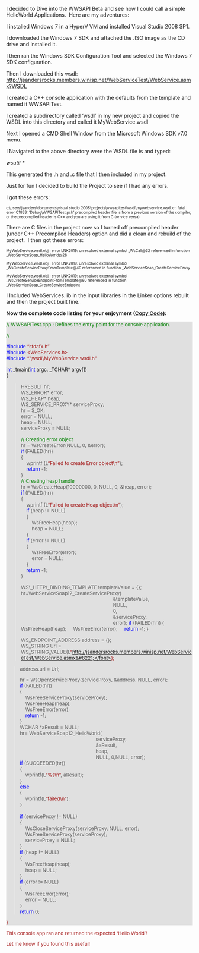 I decided to Dive into the WWSAPI Beta and see how I could call a simple HelloWorld Applications.&nbsp; Here are my adventures:

I installed Windows 7 in a HyperV VM&nbsp;and installed&nbsp;Visual Studio 2008 SP1.

I&nbsp;downloaded the Windows 7 SDK and attached the .ISO image as the CD drive and installed it.

I&nbsp;then ran&nbsp;the&nbsp;Windows SDK Configuration Tool and selected the Windows 7 SDK configuration.<p mce_keep="true">Then I downloaded this wsdl: <a href="http://jsandersrocks.members.winisp.net/WebServiceTest/WebService.asmx?WSDL" mce_href="http://jsandersrocks.members.winisp.net/WebServiceTest/WebService.asmx?WSDL">http://jsandersrocks.members.winisp.net/WebServiceTest/WebService.asmx?WSDL</a></p> <p mce_keep="true">I created a C++ console application with the defaults from the template and named it WWSAPITest.</p> <p mce_keep="true">I created a subdirectory called &#8216;wsdl&#8217; in my new project and copied the WSDL into this directory and called it MyWebService.wsdl</p> <p mce_keep="true">Next I opened&nbsp;a CMD Shell Window from the Microsoft Windows SDK v7.0 menu.</p> <p mce_keep="true">I Navigated to the above directory were the WSDL file is and typed: 

_wsutil *_ </p> <p mce_keep="true">This generated the .h and .c file that I then included in my project.</p> <p mce_keep="true">Just for fun I decided to build the&nbsp;Project to see if I had any errors.</p> <p mce_keep="true">I got these errors:</p> 

<font size=1>

c:\users\jsanders\documents\visual studio 2008\projects\wwsapitest\wsdl\mywebservice.wsdl.c : fatal error C1853: &#8216;Debug\WWSAPITest.pch&#8217; precompiled header file is from a previous version of the compiler, or the precompiled header is C++ and you are using it from C (or vice versa)</font><p mce_keep="true">There are C files in the project now so I turned off precompiled header (under C++ Precompiled Headers) option and did a clean and rebuild of the project.&nbsp; I then got these errors:</p> 

<font size=1>

MyWebService.wsdl.obj : error LNK2019: unresolved external symbol \_WsCall@32 referenced in function \_WebServiceSoap_HelloWorld@28

MyWebService.wsdl.obj : error LNK2019: unresolved external symbol \_WsCreateServiceProxyFromTemplate@40 referenced in function \_WebServiceSoap_CreateServiceProxy

MyWebService.wsdl.obj : error LNK2019: unresolved external symbol \_WsCreateServiceEndpointFromTemplate@60 referenced in function \_WebServiceSoap_CreateServiceEndpoint

</font><p mce_keep="true">I Included WebServices.lib in the&nbsp;input libraries in the Linker options rebuilt and then the project built fine.</p> 

**Now the complete code listing for your enjoyment ([Copy Code](javascript:CopyCode('wwsapiwin7code1');)):**<div style="BACKGROUND-COLOR: #e0e0e0" id=wwsapiwin7code1><font color=#008000 size=2><font color=#008000 size=2></p> 

// WWSAPITest.cpp : Defines the entry point for the console application.

//

</font></font><font color=#0000ff size=2><font color=#0000ff size=2>

#include</font></font><font size=2> </font><font color=#a31515 size=2><font color=#a31515 size=2>&#8220;stdafx.h&#8221;  
</font></font><font color=#0000ff size=2><font color=#0000ff size=2>#include</font></font><font size=2> </font><font color=#a31515 size=2><font color=#a31515 size=2><WebServices.h>  
</font></font><font color=#0000ff size=2><font color=#0000ff size=2>#include</font></font><font size=2> </font><font color=#a31515 size=2><font color=#a31515 size=2>&#8220;.\wsdl\MyWebService.wsdl.h&#8221;

</font></font><font color=#0000ff size=2><font color=#0000ff size=2>

int</font></font><font size=2> _tmain(</font><font color=#0000ff size=2><font color=#0000ff size=2>int</font></font><font size=2> argc, _TCHAR* argv[])  
{</font>

> <font size=2>HRESULT hr;  
> WS_ERROR* error;  
> WS_HEAP* heap;  
> WS\_SERVICE\_PROXY* serviceProxy;  
> hr = S_OK;  
> error = NULL;  
> heap = NULL;  
> serviceProxy = NULL;</font>
> 
> <font size=2>
> 
> </font><font color=#008000 size=2><font color=#008000 size=2>// Creating error object</font></font>  
> <font size=2>hr = WsCreateError(NULL, 0, &error);  
> </font><font color=#0000ff size=2><font color=#0000ff size=2>if</font></font><font size=2> (FAILED(hr))  
> {  
> &nbsp;&nbsp;&nbsp; wprintf (L</font><font color=#a31515 size=2><font color=#a31515 size=2>&#8220;Failed to create Error object\n&#8221;</font></font><font size=2>);  
> </font><font color=#0000ff size=2><font color=#0000ff size=2>&nbsp;&nbsp;&nbsp; return</font></font><font size=2> -1;  
> }  
> </font><font color=#008000 size=2><font color=#008000 size=2>// Creating heap handle  
> </font></font><font size=2>hr = WsCreateHeap(10000000, 0, NULL, 0, &heap, error);  
> </font><font color=#0000ff size=2><font color=#0000ff size=2>if</font></font><font size=2> (FAILED(hr))  
> {  
> &nbsp;&nbsp;&nbsp; wprintf (L</font><font color=#a31515 size=2><font color=#a31515 size=2>&#8220;Failed to create Heap object\n&#8221;</font></font><font size=2>);  
> </font><font color=#0000ff size=2><font color=#0000ff size=2><font color=#000000>&nbsp;&nbsp;&nbsp; </font>if</font></font><font size=2> (heap != NULL)  
> &nbsp;&nbsp;&nbsp; {</font>  
> <font size=2>&nbsp;&nbsp;&nbsp;&nbsp;&nbsp;&nbsp;&nbsp; WsFreeHeap(heap);  
> &nbsp;&nbsp;&nbsp;&nbsp;&nbsp;&nbsp;&nbsp; heap = NULL;  
> &nbsp;&nbsp;&nbsp; }  
> </font><font color=#0000ff size=2><font color=#0000ff size=2><font color=#000000>&nbsp;&nbsp;&nbsp; </font>if</font></font><font size=2> (error != NULL)  
> &nbsp;&nbsp;&nbsp; {  
> &nbsp;&nbsp;&nbsp;&nbsp;&nbsp;&nbsp;&nbsp; WsFreeError(error);  
> &nbsp;&nbsp;&nbsp;&nbsp;&nbsp;&nbsp;&nbsp; error = NULL;  
> &nbsp;&nbsp;&nbsp;&nbsp;}  
> </font><font color=#0000ff size=2><font color=#0000ff size=2><font color=#000000>&nbsp;&nbsp;&nbsp; </font>return</font></font><font size=2> -1;  
> </font><font size=2>}</font>
> 
> <font size=2>  
> WS\_HTTP\_BINDING_TEMPLATE templateValue = {};  
> hr=WebServiceSoap12_CreateServiceProxy(  
> &nbsp;&nbsp;&nbsp;&nbsp;&nbsp;&nbsp;&nbsp;&nbsp;&nbsp;&nbsp;&nbsp;&nbsp;&nbsp;&nbsp;&nbsp;&nbsp;&nbsp;&nbsp;&nbsp;&nbsp;&nbsp;&nbsp;&nbsp;&nbsp;&nbsp;&nbsp;&nbsp;&nbsp;&nbsp;&nbsp;&nbsp;&nbsp;&nbsp;&nbsp;&nbsp;&nbsp;&nbsp;&nbsp;&nbsp;&nbsp;&nbsp;&nbsp;&nbsp;&nbsp;&nbsp;&nbsp;&nbsp;&nbsp;&nbsp;&nbsp;&nbsp;&nbsp;&nbsp;&nbsp;&nbsp;&nbsp;&nbsp;&nbsp;&nbsp;&nbsp;&nbsp;&nbsp;&nbsp;&nbsp;&nbsp;&nbsp;&nbsp; &templateValue,  
> &nbsp;&nbsp;&nbsp;&nbsp;&nbsp;&nbsp;&nbsp;&nbsp;&nbsp;&nbsp;&nbsp;&nbsp;&nbsp;&nbsp;&nbsp;&nbsp;&nbsp;&nbsp;&nbsp;&nbsp;&nbsp;&nbsp;&nbsp;&nbsp;&nbsp;&nbsp;&nbsp;&nbsp;&nbsp;&nbsp;&nbsp;&nbsp;&nbsp;&nbsp;&nbsp;&nbsp;&nbsp;&nbsp;&nbsp;&nbsp;&nbsp;&nbsp;&nbsp;&nbsp;&nbsp;&nbsp;&nbsp;&nbsp;&nbsp;&nbsp;&nbsp;&nbsp;&nbsp;&nbsp;&nbsp;&nbsp;&nbsp;&nbsp;&nbsp;&nbsp;&nbsp;&nbsp;&nbsp;&nbsp;&nbsp;&nbsp;&nbsp;&nbsp;NULL,  
> &nbsp;&nbsp;&nbsp;&nbsp;&nbsp;&nbsp;&nbsp;&nbsp;&nbsp;&nbsp;&nbsp;&nbsp;&nbsp;&nbsp;&nbsp;&nbsp;&nbsp;&nbsp;&nbsp;&nbsp;&nbsp;&nbsp;&nbsp;&nbsp;&nbsp;&nbsp;&nbsp;&nbsp;&nbsp;&nbsp;&nbsp;&nbsp;&nbsp;&nbsp;&nbsp;&nbsp;&nbsp;&nbsp;&nbsp;&nbsp;&nbsp;&nbsp;&nbsp;&nbsp;&nbsp;&nbsp;&nbsp;&nbsp;&nbsp;&nbsp;&nbsp;&nbsp;&nbsp;&nbsp;&nbsp;&nbsp;&nbsp;&nbsp;&nbsp;&nbsp;&nbsp;&nbsp;&nbsp;&nbsp;&nbsp;&nbsp;&nbsp; 0,  
> &nbsp;&nbsp;&nbsp;&nbsp;&nbsp;&nbsp;&nbsp;&nbsp;&nbsp;&nbsp;&nbsp;&nbsp;&nbsp;&nbsp;&nbsp;&nbsp;&nbsp;&nbsp;&nbsp;&nbsp;&nbsp;&nbsp;&nbsp;&nbsp;&nbsp;&nbsp;&nbsp;&nbsp;&nbsp;&nbsp;&nbsp;&nbsp;&nbsp;&nbsp;&nbsp;&nbsp;&nbsp;&nbsp;&nbsp;&nbsp;&nbsp;&nbsp;&nbsp;&nbsp;&nbsp;&nbsp;&nbsp;&nbsp;&nbsp;&nbsp;&nbsp;&nbsp;&nbsp;&nbsp;&nbsp;&nbsp;&nbsp;&nbsp;&nbsp;&nbsp;&nbsp;&nbsp;&nbsp;&nbsp;&nbsp;&nbsp;&nbsp; &serviceProxy,  
> &nbsp;&nbsp;&nbsp;&nbsp;&nbsp;&nbsp;&nbsp;&nbsp;&nbsp;&nbsp;&nbsp;&nbsp;&nbsp;&nbsp;&nbsp;&nbsp;&nbsp;&nbsp;&nbsp;&nbsp;&nbsp;&nbsp;&nbsp;&nbsp;&nbsp;&nbsp;&nbsp;&nbsp;&nbsp;&nbsp;&nbsp;&nbsp;&nbsp;&nbsp;&nbsp;&nbsp;&nbsp;&nbsp;&nbsp;&nbsp;&nbsp;&nbsp;&nbsp;&nbsp;&nbsp;&nbsp;&nbsp;&nbsp;&nbsp;&nbsp;&nbsp;&nbsp;&nbsp;&nbsp;&nbsp;&nbsp;&nbsp;&nbsp;&nbsp;&nbsp;&nbsp;&nbsp;&nbsp;&nbsp;&nbsp;&nbsp;&nbsp; error);  
> </font><font color=#0000ff size=2><font color=#0000ff size=2>if</font></font><font size=2> (FAILED(hr))  
> {  
> &nbsp;&nbsp;&nbsp; WsFreeHeap(heap);  
> &nbsp;&nbsp;&nbsp; WsFreeError(error);  
> </font><font color=#0000ff size=2><font color=#0000ff size=2><font color=#000000>&nbsp;&nbsp;&nbsp; </font>return</font></font><font size=2> -1;  
> }
> 
> WS\_ENDPOINT\_ADDRESS address = {};  
> WS\_STRING Url = WS\_STRING_VALUE(L</font><font color=#a31515 size=2><font color=#a31515 size=2>&#8220;http://jsandersrocks.members.winisp.net/WebServiceTest/WebService.asmx&#8221;</font></font><font size=2>);

> address.url = Url;
> 
> hr = WsOpenServiceProxy(serviceProxy, &address, NULL, error);  
> </font><font color=#0000ff size=2><font color=#0000ff size=2>if</font></font><font size=2> (FAILED(hr))  
> {  
> &nbsp;&nbsp;&nbsp; WsFreeServiceProxy(serviceProxy);  
> &nbsp;&nbsp;&nbsp; WsFreeHeap(heap);  
> &nbsp;&nbsp;&nbsp; WsFreeError(error);  
> </font><font color=#0000ff size=2><font color=#0000ff size=2><font color=#000000>&nbsp;&nbsp;&nbsp; </font>return</font></font><font size=2> -1;  
> }  
> WCHAR *aResult = NULL;  
> hr= WebServiceSoap12_HelloWorld(  
> &nbsp;&nbsp;&nbsp;&nbsp;&nbsp;&nbsp;&nbsp;&nbsp;&nbsp;&nbsp;&nbsp;&nbsp;&nbsp;&nbsp;&nbsp;&nbsp;&nbsp;&nbsp;&nbsp;&nbsp;&nbsp;&nbsp;&nbsp;&nbsp;&nbsp;&nbsp;&nbsp;&nbsp;&nbsp;&nbsp;&nbsp;&nbsp;&nbsp;&nbsp;&nbsp;&nbsp;&nbsp;&nbsp;&nbsp;&nbsp;&nbsp;&nbsp;&nbsp;&nbsp;&nbsp;&nbsp;&nbsp;&nbsp;&nbsp;&nbsp;&nbsp;&nbsp;&nbsp;&nbsp;&nbsp; serviceProxy,  
> &nbsp;&nbsp;&nbsp;&nbsp;&nbsp;&nbsp;&nbsp;&nbsp;&nbsp;&nbsp;&nbsp;&nbsp;&nbsp;&nbsp;&nbsp;&nbsp;&nbsp;&nbsp;&nbsp;&nbsp;&nbsp;&nbsp;&nbsp;&nbsp;&nbsp;&nbsp;&nbsp;&nbsp;&nbsp;&nbsp;&nbsp;&nbsp;&nbsp;&nbsp;&nbsp;&nbsp;&nbsp;&nbsp;&nbsp;&nbsp;&nbsp;&nbsp;&nbsp;&nbsp;&nbsp;&nbsp;&nbsp;&nbsp;&nbsp;&nbsp;&nbsp;&nbsp;&nbsp;&nbsp;&nbsp; &aResult,&nbsp;  
> &nbsp;&nbsp;&nbsp;&nbsp;&nbsp;&nbsp;&nbsp;&nbsp;&nbsp;&nbsp;&nbsp;&nbsp;&nbsp;&nbsp;&nbsp;&nbsp;&nbsp;&nbsp;&nbsp;&nbsp;&nbsp;&nbsp;&nbsp;&nbsp;&nbsp;&nbsp;&nbsp;&nbsp;&nbsp;&nbsp;&nbsp;&nbsp;&nbsp;&nbsp;&nbsp;&nbsp;&nbsp;&nbsp;&nbsp;&nbsp;&nbsp;&nbsp;&nbsp;&nbsp;&nbsp;&nbsp;&nbsp;&nbsp;&nbsp;&nbsp;&nbsp;&nbsp;&nbsp;&nbsp;&nbsp; heap,  
> &nbsp;&nbsp;&nbsp;&nbsp;&nbsp;&nbsp;&nbsp;&nbsp;&nbsp;&nbsp;&nbsp;&nbsp;&nbsp;&nbsp;&nbsp;&nbsp;&nbsp;&nbsp;&nbsp;&nbsp;&nbsp;&nbsp;&nbsp;&nbsp;&nbsp;&nbsp;&nbsp;&nbsp;&nbsp;&nbsp;&nbsp;&nbsp;&nbsp;&nbsp;&nbsp;&nbsp;&nbsp;&nbsp;&nbsp;&nbsp;&nbsp;&nbsp;&nbsp;&nbsp;&nbsp;&nbsp;&nbsp;&nbsp;&nbsp;&nbsp;&nbsp;&nbsp;&nbsp;&nbsp;&nbsp; NULL, 0,NULL, error);  
> </font><font color=#0000ff size=2><font color=#0000ff size=2>if</font></font><font size=2> (SUCCEEDED(hr))  
> {&nbsp;  
> </font><font size=2>&nbsp;&nbsp;&nbsp; wprintf(L</font><font color=#a31515 size=2><font color=#a31515 size=2>&#8220;%s\n&#8221;</font></font><font size=2>, aResult);  
> }</font>  
> <font color=#0000ff size=2><font color=#0000ff size=2>else</font></font><font size=2>  
> {  
> </font><font size=2>&nbsp;&nbsp;&nbsp; wprintf(L</font><font color=#a31515 size=2><font color=#a31515 size=2>&#8220;failed\n&#8221;</font></font><font size=2>);  
> }  
> </font><font color=#0000ff size=2><font color=#0000ff size=2>  
> if</font></font><font size=2> (serviceProxy != NULL)  
> {&nbsp;  
> &nbsp;&nbsp;&nbsp; WsCloseServiceProxy(serviceProxy, NULL, error);  
> &nbsp;&nbsp;&nbsp; WsFreeServiceProxy(serviceProxy);  
> &nbsp;&nbsp;&nbsp; serviceProxy = NULL;  
> }  
> </font><font color=#0000ff size=2><font color=#0000ff size=2>if</font></font><font size=2> (heap != NULL)  
> {  
> &nbsp;&nbsp;&nbsp; WsFreeHeap(heap);  
> &nbsp;&nbsp;&nbsp; heap = NULL;  
> }  
> </font><font color=#0000ff size=2><font color=#0000ff size=2>if</font></font><font size=2> (error != NULL)  
> {  
> &nbsp;&nbsp;&nbsp; WsFreeError(error);  
> &nbsp;&nbsp;&nbsp; error = NULL;  
> }  
> </font><font color=#0000ff size=2><font color=#0000ff size=2>return</font></font><font size=2> 0;  
> </font>

}</div> <p mce_keep="true"><font size=2>This console app ran and returned the expected &#8216;Hello World&#8217;!</font></p> <p mce_keep="true"><font size=2></font><font size=2>Let me know if you found this useful!</p> 

</font>